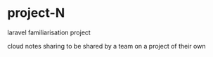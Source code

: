 # project-N
laravel familiarisation project

cloud notes sharing to be shared by a team on a project of their own


